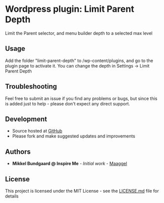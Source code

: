 # Wordpress plugin: Limit Parent Depth
Limit the Parent selector, and menu builder depth to a selected max level

## Usage
Add the folder "limit-parent-depth" to /wp-content/plugins, and go to the plugin page to activate it.
You can change the depth in Settings -> Limit Parent Depth

## Troubleshooting

Feel free to submit an issue if you find any problems or bugs, but since this is added just to help - please don't expect any direct support.

## Development

- Source hosted at [GitHub](https://github.com/Maaggel/Wordpress-Limit-Parent-Depth)
- Please fork and make suggested updates and improvements

## Authors

* **Mikkel Bundgaard @ Inspire Me** - *Initial work* - [Maaggel](https://github.com/maaggel)

## License

This project is licensed under the MIT License - see the [LICENSE.md](https://github.com/Maaggel/debug/blob/master/LICENSE) file for details